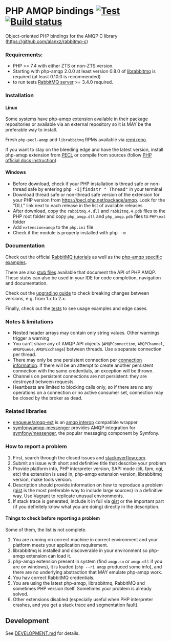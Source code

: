 # PHP AMQP bindings [![Test](https://github.com/php-amqp/php-amqp/actions/workflows/test.yaml/badge.svg)](https://github.com/php-amqp/php-amqp/actions/workflows/test.yaml) [![Build status](https://ci.appveyor.com/api/projects/status/sv5o1id5oj63w9hu/branch/latest?svg=true)](https://ci.appveyor.com/project/lstrojny/php-amqp-7lf47/branch/latest)

Object-oriented PHP bindings for the AMQP C library (https://github.com/alanxz/rabbitmq-c)

### Requirements:

- PHP >= 7.4 with either ZTS or non-ZTS version.
- Starting with php-amqp 2.0.0 at least version 0.8.0 of [librabbitmq](https://github.com/alanxz/rabbitmq-c) is
  required (at least 0.10.0 is recommended)
- to run tests [RabbitMQ server](https://www.rabbitmq.com/) >= 3.4.0 required.

### Installation

#### Linux

Some systems have php-amqp extension available in their package repositories or available via an external repository so it is MAY be the preferable
way to install.

Fresh `php-pecl-amqp` and `librabbitmq` RPMs available via [remi repo](http://rpms.remirepo.net/).

If you want to stay on the bleeding edge and have the latest version, install php-amqp extension from
[PECL](http://pecl.php.net/package/amqp) or compile from sources
(follow [PHP official docs instruction](http://us1.php.net/manual/en/install.pecl.phpize.php)).

#### Windows

- Before download, check if your PHP installation is thread safe or non-thread safe by entering <kbd>php -i|findstr "
  Thread"</kbd> in your terminal
- Download thread safe or non-thread safe version of the extension for your PHP version
  from https://pecl.php.net/package/amqp. Look for the "DLL" link next to each release in the list of available releases
- After download, copy the `rabbitmq.4.dll` and `rabbitmq.4.pdb` files to the PHP root folder and copy `php_amqp.dll`
  and `php_amqp.pdb` files to `PHP\ext` folder
- Add `extension=amqp` to the `php.ini` file
- Check if the module is properly installed with <kbd>php -m</kbd>

### Documentation

Check out the official [RabbitMQ tutorials](http://www.rabbitmq.com/getstarted.html)
as well as the [php-amqp specific examples](https://github.com/rabbitmq/rabbitmq-tutorials/tree/main/php-amqp).

There are also [stub files](https://github.com/php-amqp/php-amqp/tree/latest/stubs) available that document the API of
PHP AMQP. These stubs can also be used in your IDE for code completion, navigation and documentation.

Check out the [upgrading guide](https://github.com/php-amqp/php-amqp/tree/latest/UPGRADING.md) to check
breaking changes between versions, e.g. from 1.x to 2.x.

Finally, check out the [tests](https://github.com/php-amqp/php-amqp/tree/latest/tests) to see usage examples and edge
cases.

### Notes & limitations

- Nested header arrays may contain only string values. Other warnings trigger a warning
- You can't share any of AMQP API objects (`AMQPConnection`, `AMQPChannel`, `AMQPQueue`, `AMQPExchange`)
  between threads. Use a separate connection per thread.
- There may only be one persistent connection
  per [connection information](https://github.com/search?q=repo%3Aphp-amqp%2Fphp-amqp+amqp_conn_res_h&type=code).
  If there will be an attempt to create another persistent connection with the same credentials, an exception will be
  thrown.
- Channels on persistent connections are not persistent: they are destroyed between requests.
- Heartbeats are limited to blocking calls only, so if there are no any operations on a connection or no active
  consumer set, connection may be closed by the broker as dead.

### Related libraries

* [enqueue/amqp-ext](https://github.com/php-enqueue/amqp-ext) is
  an [amqp interop](https://github.com/queue-interop/queue-interop#amqp-interop) compatible wrapper
* [symfony/amqp-messenger](https://symfony.com/components/AMQP%20Messenger) provides AMQP integration
  for [symfony/messenger](https://symfony.com/doc/current/messenger.html), the popular messaging component by Symfony.

### How to report a problem

1. First, search through the closed issues and [stackoverflow.com](http://stackoverflow.com).
2. Submit an issue with short and definitive title that describe your problem
3. Provide platform info, PHP interpreter version, SAPI mode (cli, fpm, cgi, etc) the extension is used in, php-amqp
   extension version, librabbitmq version, make tools version.
4. Description should provide information on how to reproduce a problem ([gist](https://gist.github.com/) is the most
   preferable way to include large sources) in a definitive way. Use [Vagrant](http://www.vagrantup.com/) to replicate
   unusual environments.
5. If stack trace is generated, include it in full via [gist](https://gist.github.com/) or the important part (if you
   definitely know what you are doing) directly in the description.

#### Things to check before reporting a problem

Some of them, the list is not complete.

1. You are running on correct machine in correct environment and your platform meets your application requirement.
2. librabbitmq is installed and discoverable in your environment so php-amqp extension can load it.
3. php-amqp extension present in system (find `amqp.so` or `amqp.dll` if you are on windows), it is
   loaded (`php --ri amqp` produced some info), and there are no underlying abstraction that MAY emulate php-amqp work.
4. You hav correct RabbitMQ credentials.
5. You are using the latest php-amqp, librabbitmq, RabbitMQ and sometimes PHP version itself. Sometimes your problem is
   already solved.
6. Other extensions disabled (especially useful when PHP interpreter crashes, and you get a stack trace and segmentation
   fault).

## Development

See [DEVELOPMENT.md](DEVELOPMENT.md) for details.
